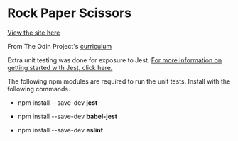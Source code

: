 # Rock Paper Scissors
[View the site here](https://kurtyilmaz.github.io/rock-paper-scissors)

From The Odin Project's [curriculum](https://www.theodinproject.com/courses/web-development-101/lessons/rock-paper-scissors?ref=lnav)

Extra unit testing was done for exposure to Jest. 
[For more information on getting started with Jest, click here.](https://jestjs.io/docs/en/getting-started)

The following npm modules are required to run the unit tests. Install with the following commands.

- npm install --save-dev **jest**

- npm install --save-dev **babel-jest**

- npm install --save-dev **eslint**
